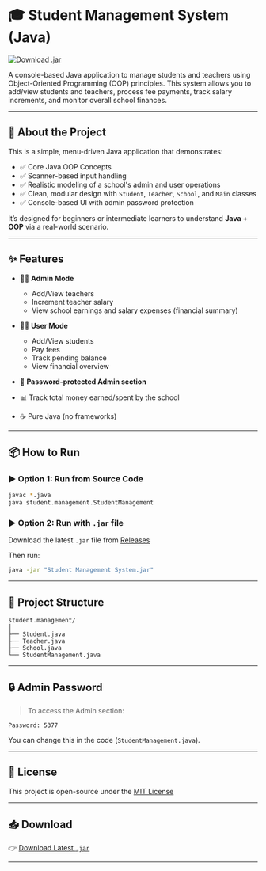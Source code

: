 # 🎓 Student Management System (Java)

[![Download .jar](https://img.shields.io/badge/Download-JAR-blue?style=for-the-badge&logo=java)](https://github.com/your-username/Student-Management-System-Java/releases/latest)

A console-based Java application to manage students and teachers using Object-Oriented Programming (OOP) principles. This system allows you to add/view students and teachers, process fee payments, track salary increments, and monitor overall school finances.

---

## 📘 About the Project

This is a simple, menu-driven Java application that demonstrates:
- ✅ Core Java OOP Concepts  
- ✅ Scanner-based input handling  
- ✅ Realistic modeling of a school's admin and user operations  
- ✅ Clean, modular design with `Student`, `Teacher`, `School`, and `Main` classes  
- ✅ Console-based UI with admin password protection

It’s designed for beginners or intermediate learners to understand **Java + OOP** via a real-world scenario.

---

## ✨ Features

- 👨‍🏫 **Admin Mode**
  - Add/View teachers
  - Increment teacher salary
  - View school earnings and salary expenses (financial summary)

- 👨‍🎓 **User Mode**
  - Add/View students
  - Pay fees
  - Track pending balance
  - View financial overview

- 🔐 **Password-protected Admin section**
- 📊 Track total money earned/spent by the school
- ☕ Pure Java (no frameworks)

---

## 📦 How to Run

### ▶️ Option 1: Run from Source Code
```bash
javac *.java
java student.management.StudentManagement
```

### ▶️ Option 2: Run with `.jar` file
Download the latest `.jar` file from [Releases](https://github.com/your-username/Student-Management-System-Java/releases)

Then run:
```bash
java -jar "Student Management System.jar"
```

---

## 📂 Project Structure

```
student.management/
│
├── Student.java
├── Teacher.java
├── School.java
└── StudentManagement.java
```

---

## 🔒 Admin Password

> To access the Admin section:
```
Password: 5377
```

You can change this in the code (`StudentManagement.java`).

---

## 📜 License

This project is open-source under the [MIT License](LICENSE)

---

## 📥 Download

👉 [Download Latest `.jar`](https://github.com/your-username/Student-Management-System-Java/releases)

---
